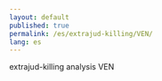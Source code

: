 ```yaml
---
layout: default
published: true
permalink: /es/extrajud-killing/VEN/
lang: es
---
```


extrajud-killing analysis VEN
